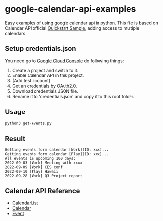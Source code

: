 # google-calendar-api-examples
 Easy examples of using google calendar api in python. This file is based on Calendar API official [Quickstart Sample](https://developers.google.com/calendar/api/quickstart/python), adding access to multiple calendars.

## Setup credentials.json
You need go to [Google Cloud Console](https://console.cloud.google.com/?hl=zh-TW) do following things:
1. Create a project and switch to it.
1. Enable Calendar API in this project.
1. (Add test account)
1. Get an credentials by OAuth2.0.
1. Download credentials JSON file.
1. Rename it to 'credentials.json' and copy it to this root folder.

## Usage
```python
python3 get-events.py
```

## Result
```
Getting events form calendar [Work](ID: xxx)...
Getting events form calendar [Play](ID: xxx)...
All events in upcoming 100 days:
2022-09-03 [Work] Meeting with xxxx
2022-09-09 [Work] CES conf
2022-09-10 [Play] Hawaii
2022-09-28 [Work] Q3 Project report
```

## Calendar API Reference
* [CalendarList](https://developers.google.com/calendar/api/v3/reference/calendarList)
* [Calendar](https://developers.google.com/calendar/api/v3/reference/calendars)
* [Event](https://developers.google.com/calendar/api/v3/reference/events)

